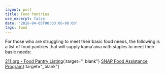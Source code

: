 ```yaml
---
layout: post
title: Food Pantries
use_excerpt: false
date: '2020-04-05T00:03:00-08:00'
tags: food
---
```

For those who are struggling to meet their basic food needs, the following is a list of food pantries that will supply kama'aina with staples to meet their basic needs:

[211.org - Food Pantry Listing](https://www.auw211.org/MatchList.aspx?k;;-1;0;;0;0;Food%20Pantries~;Emergency%20Food){:target="_blank"} 
[SNAP Food Assistance Program](https://humanservices.hawaii.gov/bessd/1961-2/){:target="_blank"} 